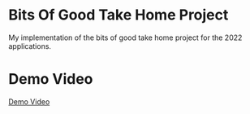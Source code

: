 # Bits Of Good Take Home Project

My implementation of the bits of good take home project for the 2022 applications.

# Demo Video

[Demo Video](https://youtu.be/OWpYqs5UEX0)

